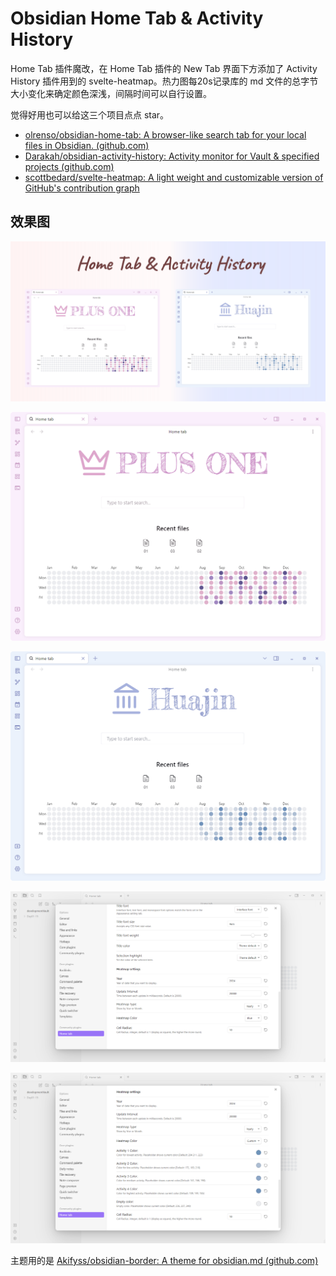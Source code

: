 # Obsidian Home Tab & Activity History

Home Tab 插件魔改，在 Home Tab 插件的 New Tab 界面下方添加了 Activity History 插件用到的 svelte-heatmap。热力图每20s记录库的 md 文件的总字节大小变化来确定颜色深浅，间隔时间可以自行设置。

觉得好用也可以给这三个项目点点 star。

- [olrenso/obsidian-home-tab: A browser-like search tab for your local files in Obsidian. (github.com)](https://github.com/olrenso/obsidian-home-tab)
- [Darakah/obsidian-activity-history: Activity monitor for Vault & specified projects (github.com)](https://github.com/Darakah/obsidian-activity-history)
- [scottbedard/svelte-heatmap: A light weight and customizable version of GitHub's contribution graph](https://github.com/scottbedard/svelte-heatmap)

## 效果图

![](./images/效果图.png)

![](./images/效果图-PLUSONE.png)

![](./images/效果图-Huajin.png)

![](./images/设置.png)

![](./images/自定义热力图颜色.png)

主题用的是 [Akifyss/obsidian-border: A theme for obsidian.md (github.com)](https://github.com/Akifyss/obsidian-border)

